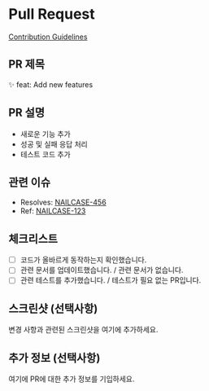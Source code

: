# Pull Request

[Contribution Guidelines](https://github.com/mobi-projects/nail-case-server/WIKI/workflow/guidelines)

## PR 제목

:sparkles: feat: Add new features

## PR 설명

- 새로운 기능 추가
- 성공 및 실패 응답 처리
- 테스트 코드 추가

## 관련 이슈

- Resolves: [NAILCASE-456](https://nailcase.atlassian.net/browse/NAILCASE-456)
- Ref: [NAILCASE-123](https://nailcase.atlassian.net/browse/NAILCASE-123)

## 체크리스트

- [ ] 코드가 올바르게 동작하는지 확인했습니다.
- [ ] 관련 문서를 업데이트했습니다. / 관련 문서가 없습니다.
- [ ] 관련 테스트를 추가했습니다. / 테스트가 필요 없는 PR입니다.

## 스크린샷 (선택사항)

변경 사항과 관련된 스크린샷을 여기에 추가하세요.

## 추가 정보 (선택사항)

여기에 PR에 대한 추가 정보를 기입하세요.
